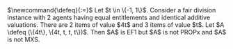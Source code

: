 <span class="invisible">
$\newcommand{\defeq}{:=}$
</span>
Let $t \in \{-1, 1\}$.
Consider a fair division instance with 2 agents having equal entitlements and identical additive valuations.
There are 2 items of value $4t$ and 3 items of value $t$.
Let $A \defeq (\{4t\}, \{4t, t, t, t\})$.
Then $A$ is EF1 but $A$ is not PROPx and $A$ is not MXS.
